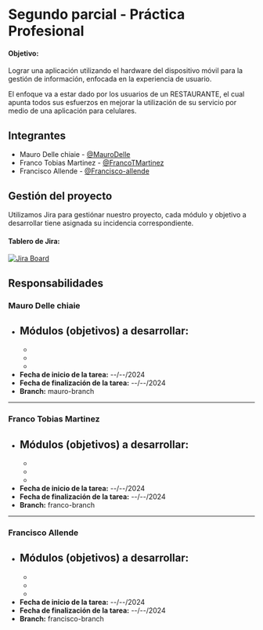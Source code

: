 # Segundo parcial - Práctica Profesional 

#### Objetivo: 

Lograr una aplicación utilizando el hardware del dispositivo móvil para la gestión de información, enfocada en la experiencia de usuario.

El enfoque va a estar dado por los usuarios de un RESTAURANTE, el cual apunta todos sus esfuerzos en
mejorar la utilización de su servicio por medio de una aplicación para celulares.



## Integrantes

- Mauro Delle chiaie - [@MauroDelle](https://github.com/MauroDelle)
- Franco Tobias Martinez - [@FrancoTMartinez](https://github.com/FrancoTMartinez)
- Francisco Allende - [@Francisco-allende](https://github.com/francisco-allende)

## Gestión del proyecto
Utilizamos Jira para gestiónar nuestro proyecto, cada módulo y objetivo a desarrollar tiene asignada su incidencia correspondiente.
#### Tablero de Jira:
[![Jira Board](https://img.shields.io/badge/JIRA-Board-blue?style=for-the-badge&logo=Jira&logoColor=white)](https://fmfcorp.atlassian.net/jira/software/projects/SCRUM/boards/1)


## Responsabilidades

### Mauro Delle chiaie
- **Módulos (objetivos) a desarrollar:** 
    - 
    - 
    - 
    - 
- **Fecha de inicio de la tarea:** --/--/2024 
- **Fecha de finalización de la tarea:** --/--/2024 
- **Branch:** mauro-branch

---

### Franco Tobias Martinez
- **Módulos (objetivos) a desarrollar:** 
    - 
    - 
    - 
    - 
- **Fecha de inicio de la tarea:** --/--/2024 
- **Fecha de finalización de la tarea:** --/--/2024 
- **Branch:** franco-branch

---

### Francisco Allende
- **Módulos (objetivos) a desarrollar:** 
    - 
    - 
    - 
    - 
- **Fecha de inicio de la tarea:** --/--/2024 
- **Fecha de finalización de la tarea:** --/--/2024 
- **Branch:** francisco-branch












